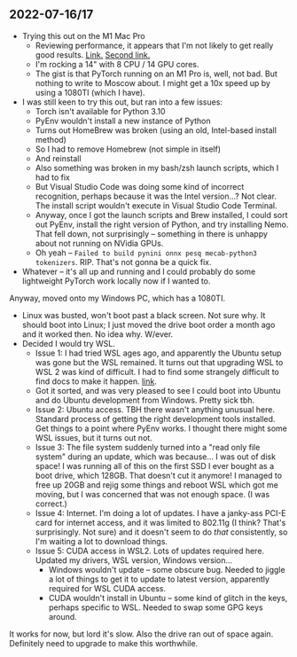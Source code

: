 ## 2022-07-16/17

* Trying this out on the M1 Mac Pro
    *  Reviewing performance, it appears that I'm not likely to get really good results. [Link.](https://wandb.ai/tcapelle/apple_m1_pro/reports/Deep-Learning-on-the-M1-Pro-with-Apple-Silicon---VmlldzoxMjQ0NjY3) [Second link.](https://www.reddit.com/r/MachineLearning/comments/ut30ck/d_my_experience_with_running_pytorch_on_the_m1_gpu/)
    * I'm rocking a 14" with 8 CPU / 14 GPU cores. 
    * The gist is that PyTorch running on an M1 Pro is, well, not bad. But nothing to write to Moscow about. I might get a 10x speed up by using a 1080TI (which I have).
* I was still keen to try this out, but ran into a few issues:
    * Torch isn't available for Python 3.10
    * PyEnv wouldn't install a new instance of Python
    * Turns out HomeBrew was broken (using an old, Intel-based install method)
    * So I had to remove Homebrew (not simple in itself)
    * And reinstall
    * Also something was broken in my bash/zsh launch scripts, which I had to fix
    * But Visual Studio Code was doing some kind of incorrect recognition, perhaps because it was the Intel version...? Not clear. The install script wouldn't execute in Visual Studio Code Terminal. 
    * Anyway, once I got the launch scripts and Brew installed, I could sort out PyEnv, install the right version of Python, and try installing Nemo. That fell down, not surprisingly – something in there is unhappy about not running on NVidia GPUs.
    * Oh yeah – `Failed to build pynini onnx pesq mecab-python3 tokenizers`. RIP. That's not gonna be a quick fix.
* Whatever – it's all up and running and I could probably do some lightweight PyTorch work locally now if I wanted to.

Anyway, moved onto my Windows PC, which has a 1080TI.

* Linux was busted, won't boot past a black screen. Not sure why. It should boot into Linux; I just moved the drive boot order a month ago and it worked then. No idea why. W/ever.
* Decided I would try WSL. 
    * Issue 1: I had tried WSL ages ago, and apparently the Ubuntu setup was gone but the WSL remained. It turns out that upgrading WSL to WSL 2 was kind of difficult. I had to find some strangely difficult to find docs to make it happen. [link](https://docs.microsoft.com/en-us/windows/wsl/install-manual).
    * Got it sorted, and was very pleased to see I could boot into Ubuntu and do Ubuntu development from Windows. Pretty sick tbh.
    * Issue 2: Ubuntu access. TBH there wasn't anything unusual here. Standard process of getting the right development tools installed. Get things to a point where PyEnv works. I thought there might some WSL issues, but it turns out not.
    * Issue 3: The file system suddenly turned into a "read only file system" during an update, which was because... I was out of disk space! I was running all of this on the first SSD I ever bought as a boot drive, which 128GB. That doesn't cut it anymore! I managed to free up 20GB and rejig some things and reboot WSL which got me moving, but I was concerned that was not enough space. (I was correct.)
    * Issue 4: Internet. I'm doing a lot of updates. I have a janky-ass PCI-E card for internet access, and it was limited to 802.11g (I think? That's surprisingly. Not sure) and it doesn't seem to do *that* consistently, so I'm waiting a lot to download things.
    * Issue 5: CUDA access in WSL2. Lots of updates required here. Updated my drivers, WSL version, Windows version...
        * Windows wouldn't update – some obscure bug. Needed to jiggle a lot of things to get it to update to latest version, apparently required for WSL CUDA access.
        * CUDA wouldn't install in Ubuntu – some kind of glitch in the keys, perhaps specific to WSL. Needed to swap some GPG keys around.

It works for now, but lord it's slow.
Also the drive ran out of space again.
Definitely need to upgrade to make this worthwhile.
